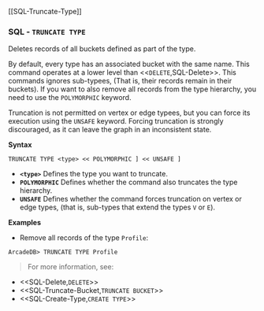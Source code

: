 [[SQL-Truncate-Type]]
### SQL - `TRUNCATE TYPE`

Deletes records of all buckets defined as part of the type.  

By default, every type has an associated bucket with the same name.  This command operates at a lower level than <<`DELETE`,SQL-Delete>>.  This commands ignores sub-typees, (That is, their records remain in their buckets).  If you want to also remove all records from the type hierarchy, you need to use the `POLYMORPHIC` keyword.

Truncation is not permitted on vertex or edge typees, but you can force its execution using the `UNSAFE` keyword.  Forcing truncation is strongly discouraged, as it can leave the graph in an inconsistent state.

**Syntax**

```
TRUNCATE TYPE <type> << POLYMORPHIC ] << UNSAFE ] 
```

- **`<type>`** Defines the type you want to truncate.
- **`POLYMORPHIC`** Defines whether the command also truncates the type hierarchy.
- **`UNSAFE`** Defines whether the command forces truncation on vertex or edge types, (that is, sub-types that extend the types `V` or `E`).

**Examples**

- Remove all records of the type `Profile`:

```
ArcadeDB> TRUNCATE TYPE Profile
```

>For more information, see:

- <<SQL-Delete,`DELETE`>>
- <<SQL-Truncate-Bucket,`TRUNCATE BUCKET`>>
- <<SQL-Create-Type,`CREATE TYPE`>>
